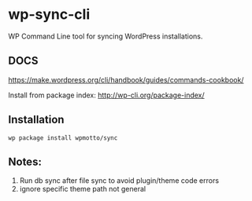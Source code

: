 # wp-sync-cli
WP Command Line tool for syncing WordPress installations.


## DOCS
https://make.wordpress.org/cli/handbook/guides/commands-cookbook/

Install from package index: http://wp-cli.org/package-index/

## Installation
`wp package install wpmotto/sync`

## Notes:
1. Run db sync after file sync to avoid plugin/theme code errors
2. ignore specific theme path not general
